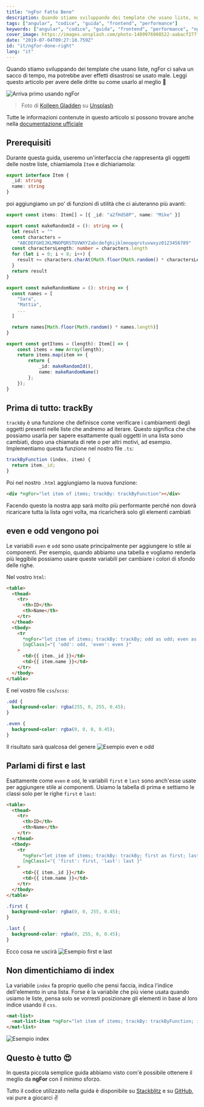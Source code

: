 ```yaml
---
title: "ngFor Fatto Bene"
description: Quando stiamo sviluppando dei template che usano liste, ngFor ci salva un sacco di tempo, ma potrebbe aver effetti disastrosi se usato male. Leggi questo articolo per avere delle dritte su come usarlo al meglio 🤩
tags: ["angular", "codice", "guida", "frontend", "performance"]
keywords: ["angular", "codice", "guida", "frontend", "performance", "ngFor", "trackBy"]
cover_image: https://images.unsplash.com/photo-1489976908522-aabacf277f49?ixlib=rb-1.2.1&ixid=eyJhcHBfaWQiOjEyMDd9&auto=format&fit=crop&w=1950&q=80
date: "2019-07-04T09:27:10.759Z"
id: "it/ngfor-done-right"
lang: "it"
---
```


Quando stiamo sviluppando dei template che usano liste, ngFor ci salva un sacco di tempo, ma potrebbe aver effetti disastrosi se usato male. Leggi questo articolo per avere delle dritte su come usarlo al meglio 🤩

![Arriva primo usando ngFor](../../ngfor-done-right/ngfor.png)
> Foto di [Kolleen Gladden](https://unsplash.com/photos/ij5_qCBpIVY) su [Unsplash](https://unsplash.com)

Tutte le informazioni contenute in questo articolo si possono trovare anche nella [documentazione ufficiale](https://angular.io/api/common/NgForOf)

## Prerequisiti

Durante questa guida, useremo un'interfaccia che rappresenta gli oggetti delle nostre liste, chiamiamola `Item` e dichiariamola:

```typescript
export interface Item {
  _id: string
  name: string
}
```

poi aggiungiamo un po' di funzioni di utilità che ci aiuteranno più avanti:

```typescript
export const items: Item[] = [{ _id: "a2fHdS8P", name: "Mike" }]

export const makeRandomId = (): string => {
  let result = ""
  const characters =
    "ABCDEFGHIJKLMNOPQRSTUVWXYZabcdefghijklmnopqrstuvwxyz0123456789"
  const charactersLength: number = characters.length
  for (let i = 0; i < 8; i++) {
    result += characters.charAt(Math.floor(Math.random() * charactersLength))
  }
  return result
}

export const makeRandomName = (): string => {
  const names = [
    "Sara",
    "Mattia",
    ...
  ]

  return names[Math.floor(Math.random() * names.length)]
}

export const getItems = (length): Item[] => {
    const items = new Array(length);
    return items.map(item => {
        return {
            _id: makeRandomId(),
            name: makeRandomName()
        };
    });
}
```

## Prima di tutto: trackBy

`trackBy` è una funzione che definisce come verificare i cambiamenti degli oggetti presenti nelle liste che andremo ad iterare. Questo significa che che possiamo usarla per sapere esattamente quali oggetti in una lista sono cambiati, dopo una chiamata di rete o per altri motivi, ad esempio.
Implementiamo questa funzione nel nostro file `.ts`:

```typescript
trackByFunction (index, item) {
  return item._id;
}
```

Poi nel nostro `.html` aggiungiamo la nuova funzione:

```html
<div *ngFor="let item of items; trackBy: trackByFunction"></div>
```

Facendo questo la nostra app sarà molto più performante perché non dovrà ricaricare tutta la lista ogni volta, ma ricaricherà solo gli elementi cambiati

## even e odd vengono poi

Le variabili `even` e `odd` sono usate principalmente per aggiungere lo stile ai componenti.
Per esempio, quando abbiamo una tabella e vogliamo renderla più leggibile possiamo usare queste variabili per cambiare i colori di sfondo delle righe.

Nel vostro `html`:

```html
<table>
  <thead>
    <tr>
      <th>ID</th>
      <th>Name</th>
    </tr>
  </thead>
  <tbody>
    <tr
      *ngFor="let item of items; trackBy: trackBy; odd as odd; even as even"
      [ngClass]="{ 'odd': odd, 'even': even }"
    >
      <td>{{ item._id }}</td>
      <td>{{ item.name }}</td>
    </tr>
  </tbody>
</table>
```

E nel vostro file `css`/`scss`:

```scss
.odd {
  background-color: rgba(255, 0, 255, 0.45);
}

.even {
  background-color: rgba(0, 0, 0, 0.45);
}
```

Il risultato sarà qualcosa del genere
![Esempio even e odd](../../ngfor-done-right/even-odd.png)

## Parlami di first e last

Esattamente come `even` e `odd`, le variabili `first` e `last` sono anch'esse usate per aggiungere stile ai componenti.
Usiamo la tabella di prima e settiamo le classi solo per le righe `first` e `last`:

```html
<table>
  <thead>
    <tr>
      <th>ID</th>
      <th>Name</th>
    </tr>
  </thead>
  <tbody>
    <tr
      *ngFor="let item of items; trackBy: trackBy; first as first; last as last"
      [ngClass]="{ 'first': first, 'last': last }"
    >
      <td>{{ item._id }}</td>
      <td>{{ item.name }}</td>
    </tr>
  </tbody>
</table>
```

```scss
.first {
  background-color: rgba(0, 0, 255, 0.45);
}

.last {
  background-color: rgba(0, 255, 0, 0.45);
}
```

Ecco cosa ne uscirà
![Esempio first e last](../../ngfor-done-right/first-last.png)

## Non dimentichiamo di index

La variabile `index` fa proprio quello che pensi faccia, indica l'indice dell'elemento in una lista.
Forse è la variabile che più viene usata quando usiamo le liste, pensa solo se vorresti posizionare gli elementi in base al loro indice usando il `css`.

```html
<mat-list>
  <mat-list-item *ngFor="let item of items; trackBy: trackByFunction; index as index">{{ item.name }} index is {{ index }}</mat-list-item>
</mat-list>
```

![Esempio index](../../ngfor-done-right/index.png)

## Questo è tutto 😍

In questa piccola semplice guida abbiamo visto com'è possibile ottenere il meglio da **ngFor** con il minimo sforzo.

Tutto il codice utilizzato nella guida è disponibile su [Stackblitz](https://stackblitz.com/edit/ngfor-done-right) e su [GitHub](https://github.com/Daudr/ngfor-done-right), vai pure a giocarci ✌
